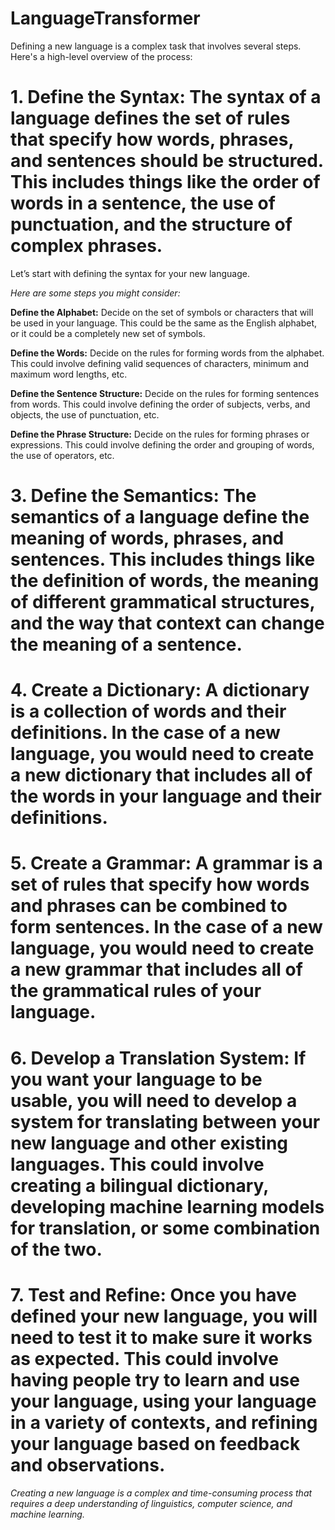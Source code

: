 # LanguageTransformer

Defining a new language is a complex task that involves several steps. Here's a high-level overview of the process:

# 1. **Define the Syntax**: The syntax of a language defines the set of rules that specify how words, phrases, and sentences should be structured. This includes things like the order of words in a sentence, the use of punctuation, and the structure of complex phrases.

 Let’s start with defining the syntax for your new language. 
 
 *Here are some steps you might consider:*
 
**Define the Alphabet:** Decide on the set of symbols or characters that will be used in your language. This could be the same as the English alphabet, or it could be a completely new set of symbols.

**Define the Words:** Decide on the rules for forming words from the alphabet. This could involve defining valid sequences of characters, minimum and maximum word lengths, etc.

**Define the Sentence Structure:** Decide on the rules for forming sentences from words. This could involve defining the order of subjects, verbs, and objects, the use of punctuation, etc.

**Define the Phrase Structure:** Decide on the rules for forming phrases or expressions. This could involve defining the order and grouping of words, the use of operators, etc.

# 3. **Define the Semantics**: The semantics of a language define the meaning of words, phrases, and sentences. This includes things like the definition of words, the meaning of different grammatical structures, and the way that context can change the meaning of a sentence.

# 4. **Create a Dictionary**: A dictionary is a collection of words and their definitions. In the case of a new language, you would need to create a new dictionary that includes all of the words in your language and their definitions.

# 5. **Create a Grammar**: A grammar is a set of rules that specify how words and phrases can be combined to form sentences. In the case of a new language, you would need to create a new grammar that includes all of the grammatical rules of your language.

# 6. **Develop a Translation System**: If you want your language to be usable, you will need to develop a system for translating between your new language and other existing languages. This could involve creating a bilingual dictionary, developing machine learning models for translation, or some combination of the two.

# 7. **Test and Refine**: Once you have defined your new language, you will need to test it to make sure it works as expected. This could involve having people try to learn and use your language, using your language in a variety of contexts, and refining your language based on feedback and observations.

*Creating a new language is a complex and time-consuming process that requires a deep understanding of linguistics, computer science, and machine learning.*
